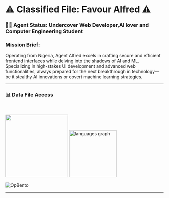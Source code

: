 # ⚠️ Classified File: Favour Alfred ⚠️

### 🕵️‍♂️ Agent Status: Undercover Web Developer,AI lover and Computer Engineering Student
### Mission Brief:
Operating from Nigeria, Agent Alfred excels in crafting secure and efficient frontend interfaces while delving into the shadows of AI and ML. Specializing in high-stakes UI development and advanced web functionalities, always prepared for the next breakthrough in technology—be it stealthy AI innovations or covert machine learning strategies.

---
### 📊 **Data File Access**
</br>
<p align="left">
  <img height="200" src="https://media1.giphy.com/media/v1.Y2lkPTc5MGI3NjExNjIyenA1eXdzMnNpcjB5NGxpZG54MXcxaGEyMHBvMm1sbmJpMmwwNSZlcD12MV9pbnRlcm5hbF9naWZfYnlfaWQmY3Q9cw/KJWgJrUbqPsB2gvSIt/giphy.webp" />
  <img src="https://github-readme-stats.vercel.app/api/top-langs?username=freddyfavour&locale=en&hide_title=false&layout=compact&card_width=300&langs_count=8&theme=dracula&hide_border=false" height="150" alt="languages graph" style="margin-right: 20px;" />
  
![OpBento](https://firebasestorage.googleapis.com/v0/b/smartkaksha-fe32c.appspot.com/o/opbento%2Ffreddyfavourcf1b8.png?alt=media)

---

